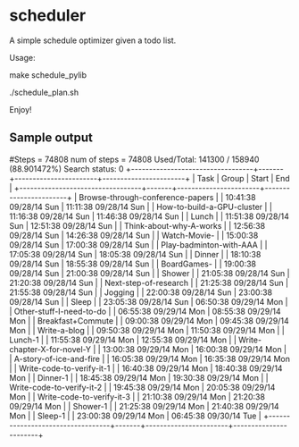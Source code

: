 scheduler
=========

A simple schedule optimizer given a todo list. 

Usage:

make schedule_pylib

./schedule_plan.sh 

Enjoy!

Sample output
------------

#Steps = 74808
num of steps = 74808
Used/Total: 141300 / 158940 (88.901472%)
Search status:  0
+----------------------------------+-------+-----------------------+-----------------------+
| Task                             | Group |         Start         |          End          |
+----------------------------------+-------+-----------------------+-----------------------+
| Browse-through-conference-papers |       | 10:41:38 09/28/14 Sun | 11:11:38 09/28/14 Sun |
| How-to-build-a-GPU-cluster       |       | 11:16:38 09/28/14 Sun | 11:46:38 09/28/14 Sun |
| Lunch                            |       | 11:51:38 09/28/14 Sun | 12:51:38 09/28/14 Sun |
| Think-about-why-A-works          |       | 12:56:38 09/28/14 Sun | 14:26:38 09/28/14 Sun |
| Watch-Movie-                     |       | 15:00:38 09/28/14 Sun | 17:00:38 09/28/14 Sun |
| Play-badminton-with-AAA          |       | 17:05:38 09/28/14 Sun | 18:05:38 09/28/14 Sun |
| Dinner                           |       | 18:10:38 09/28/14 Sun | 18:55:38 09/28/14 Sun |
| BoardGames-                      |       | 19:00:38 09/28/14 Sun | 21:00:38 09/28/14 Sun |
| Shower                           |       | 21:05:38 09/28/14 Sun | 21:20:38 09/28/14 Sun |
| Next-step-of-research            |       | 21:25:38 09/28/14 Sun | 21:55:38 09/28/14 Sun |
| Jogging                          |       | 22:00:38 09/28/14 Sun | 23:00:38 09/28/14 Sun |
| Sleep                            |       | 23:05:38 09/28/14 Sun | 06:50:38 09/29/14 Mon |
| Other-stuff-I-need-to-do         |       | 06:55:38 09/29/14 Mon | 08:55:38 09/29/14 Mon |
| Breakfast+Commute                |       | 09:00:38 09/29/14 Mon | 09:45:38 09/29/14 Mon |
| Write-a-blog                     |       | 09:50:38 09/29/14 Mon | 11:50:38 09/29/14 Mon |
| Lunch-1                          |       | 11:55:38 09/29/14 Mon | 12:55:38 09/29/14 Mon |
| Write-chapter-X-for-novel-Y      |       | 13:00:38 09/29/14 Mon | 16:00:38 09/29/14 Mon |
| A-story-of-ice-and-fire          |       | 16:05:38 09/29/14 Mon | 16:35:38 09/29/14 Mon |
| Write-code-to-verify-it-1        |       | 16:40:38 09/29/14 Mon | 18:40:38 09/29/14 Mon |
| Dinner-1                         |       | 18:45:38 09/29/14 Mon | 19:30:38 09/29/14 Mon |
| Write-code-to-verify-it-2        |       | 19:45:38 09/29/14 Mon | 20:05:38 09/29/14 Mon |
| Write-code-to-verify-it-3        |       | 21:10:38 09/29/14 Mon | 21:20:38 09/29/14 Mon |
| Shower-1                         |       | 21:25:38 09/29/14 Mon | 21:40:38 09/29/14 Mon |
| Sleep-1                          |       | 23:00:38 09/29/14 Mon | 06:45:38 09/30/14 Tue |
+----------------------------------+-------+-----------------------+-----------------------+


